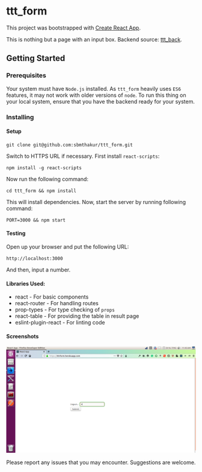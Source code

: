 # ttt_form

This project was bootstrapped with [Create React App](https://github.com/facebookincubator/create-react-app).

This is nothing but a page with an input box. Backend source: [ttt_back](https://github.com/sbmthakur/ttt_back).

## Getting Started

### Prerequisites

Your system must have `Node.js` installed. As `ttt_form` heavily uses `ES6` features, it may not work with older versions of `node`. To run this thing on your local system, ensure that you have the backend ready for your system.

### Installing

#### Setup

```
git clone git@github.com:sbmthakur/ttt_form.git
```
Switch to HTTPS URL if necessary. 
First install `react-scripts`:
```
npm install -g react-scripts
```

Now run the following command:

```
cd ttt_form && npm install
```
This will install dependencies. Now, start the server by running following command:
```
PORT=3000 && npm start
```

#### Testing  

Open up your browser and put the following URL:
```
http://localhost:3000
```
And then, input a number.
#### Libraries Used:

* react - For basic components
* react-router - For handling routes
* prop-types - For type checking of `props`
* react-table - For providing the table in result page
* eslint-plugin-react - For linting code

#### Screenshots

![Input = 4](/screenshots/Input_4.png?raw=true "Input = 4")

Please report any issues that you may encounter. Suggestions are welcome.

